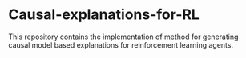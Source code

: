 # Causal-explanations-for-RL
This repository contains the implementation of method for generating causal model based explanations for reinforcement learning agents.
